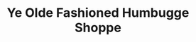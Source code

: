 ---
title: "Ye Olde Fashioned Humbugge Shoppe"
url: /eastbourne/ye-olde-fashioned-humbugge-shoppe/
shop: confectionery
---
